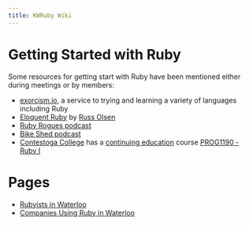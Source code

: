 ```yaml
---
title: KWRuby Wiki
---
```


Getting Started with Ruby
=========================
Some resources for getting start with Ruby have been mentioned either during
meetings or by members:

* [exorcism.io](http://exercism.io/), a service to trying and learning
  a variety of languages including Ruby
* [Eloquent Ruby](http://eloquentruby.com/) by [Russ Olsen](http://russolsen.com/)
* [Ruby Rogues podcast](https://devchat.tv/ruby-rogues)
* [Bike Shed podcast](http://bikeshed.fm/18)
* [Contestoga College](http://www.conestogac.on.ca) has a [continuing education](http://www.conestogac.on.ca/continuing-education/) course [PROG1190 - Ruby I](https://studentportal.conestogac.on.ca/StudentPortal/Default.aspx?mgid=0&smid=5&ssmid=0&Key=PROG1190&CRSId=25819)

Pages
=====
* [Rubyists in Waterloo](/wiki/rubyists_in_waterloo)
* [Companies Using Ruby in Waterloo](/wiki/companies_using_ruby_in_waterloo)
